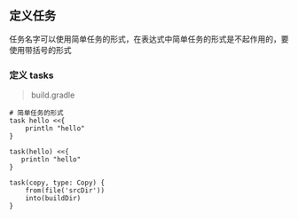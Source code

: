 ## 定义任务

任务名字可以使用简单任务的形式，在表达式中简单任务的形式是不起作用的，要使用带括号的形式

### 定义 tasks

> build.gradle

```
# 简单任务的形式
task hello <<{
    println "hello"
}

task(hello) <<{
   println "hello"
}

task(copy, type: Copy) {
    from(file('srcDir'))
    into(buildDir)
}

```

